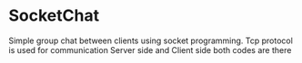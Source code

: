 # SocketChat
Simple group chat between clients using socket programming. Tcp protocol is used for communication
Server side and Client side both codes are there
